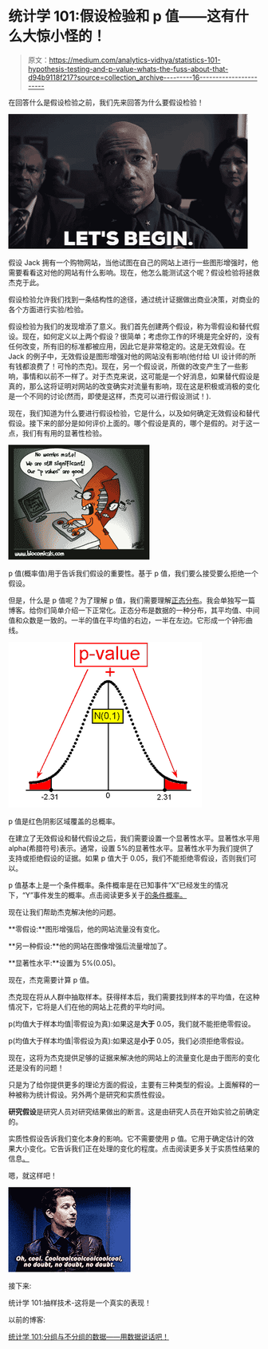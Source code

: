 # 统计学 101:假设检验和 p 值——这有什么大惊小怪的！

> 原文：<https://medium.com/analytics-vidhya/statistics-101-hypothesis-testing-and-p-value-whats-the-fuss-about-that-d94b9118f217?source=collection_archive---------16----------------------->

在回答什么是假设检验之前，我们先来回答为什么要假设检验！

![](img/a8a6e9499494077039ff03ca5d9a2b90.png)

假设 Jack 拥有一个购物网站，当他试图在自己的网站上进行一些图形增强时，他需要看看这对他的网站有什么影响。现在，他怎么能测试这个呢？假设检验将拯救杰克于此。

假设检验允许我们找到一条结构性的途径，通过统计证据做出商业决策，对商业的各个方面进行实验/检验。

假设检验为我们的发现增添了意义。我们首先创建两个假设，称为零假设和替代假设。现在，如何定义以上两个假设？很简单；考虑你工作的环境是完全好的，没有任何改变，所有旧的标准都被应用，因此它是非常稳定的。这是无效假设。在 Jack 的例子中，无效假设是图形增强对他的网站没有影响(他付给 UI 设计师的所有钱都浪费了！可怜的杰克)。现在，另一个假设说，所做的改变产生了一些影响，事情和以前不一样了。对于杰克来说，这可能是一个好消息，如果替代假设是真的，那么这将证明对网站的改变确实对流量有影响，现在这是积极或消极的变化是一个不同的讨论(然而，即使是这样，杰克可以进行假设测试！).

现在，我们知道为什么要进行假设检验，它是什么，以及如何确定无效假设和替代假设。接下来的部分是如何评价上面的。哪个假设是真的，哪个是假的。对于这一点，我们有有用的显著性检验。

![](img/96333900d0db8c69cf11d915183477ce.png)

p 值(概率值)用于告诉我们假设的重要性。基于 p 值，我们要么接受要么拒绝一个假设。

但是，什么是 p 值呢？为了理解 p 值，我们需要理解[正态分布](https://www.analyticsvidhya.com/blog/2017/09/6-probability-distributions-data-science/?utm_source=blog&utm_medium=everything-know-about-p-value-from-scratch-data-science)。我会单独写一篇博客。给你们简单介绍一下正常化。正态分布是数据的一种分布，其平均值、中间值和众数是一致的。一半的值在平均值的右边，一半在左边。它形成一个钟形曲线。

![](img/52f33dd4097726928b09858114db9b6b.png)

p 值是红色阴影区域覆盖的总概率。

在建立了无效假设和替代假设之后，我们需要设置一个显著性水平。显著性水平用 alpha(希腊符号)表示。通常，设置 5%的显著性水平。显著性水平为我们提供了支持或拒绝假设的证据。如果 p 值大于 0.05，我们不能拒绝零假设，否则我们可以。

p 值基本上是一个条件概率。条件概率是在已知事件“X”已经发生的情况下，“Y”事件发生的概率。点击阅读更多关于[的条件概率。](https://www.statisticshowto.com/probability-and-statistics/statistics-definitions/conditional-probability-definition-examples/)

现在让我们帮助杰克解决他的问题。

**零假设:**图形增强后，他的网站流量没有变化。

**另一种假设:**他的网站在图像增强后流量增加了。

**显著性水平:**设置为 5%(0.05)。

现在，杰克需要计算 p 值。

杰克现在将从人群中抽取样本。获得样本后，我们需要找到样本的平均值，在这种情况下，它将是人们在他的网站上花费的平均时间。

p(均值大于样本均值|零假设为真):如果这是**大于** 0.05，我们就不能拒绝零假设。

p(均值大于样本均值|零假设为真):如果这是**小于** 0.05，我们必须拒绝零假设。

现在，这将为杰克提供足够的证据来解决他的网站上的流量变化是由于图形的变化还是没有的问题！

只是为了给你提供更多的理论方面的假设，主要有三种类型的假设。上面解释的一种被称为统计假设。另外两个是研究和实质性假设。

**研究假设**是研究人员对研究结果做出的断言。这是由研究人员在开始实验之前确定的。

实质性假设告诉我们变化本身的影响。它不需要使用 p 值。它用于确定估计的效果大小变化。它告诉我们正在处理的变化的程度。点击阅读更多关于实质性结果的信息[。](https://effectsizefaq.com/2010/05/30/what-is-the-difference-between-statistical-and-substantive-significance/)

嗯，就这样吧！

![](img/7b4fdbdbec004ff5a508cde824d489d8.png)

接下来:

统计学 101:抽样技术-这将是一个真实的表现！

以前的博客:

[统计学 101:分组与不分组的数据——用数据说话吧！](/analytics-vidhya/statistics-101-grouped-and-ungrouped-data-lets-talk-with-data-5cbf18c2feb9)